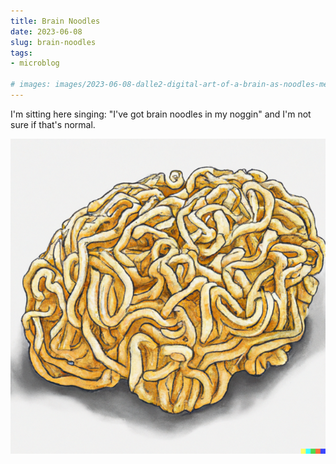 ```yaml
---
title: Brain Noodles
date: 2023-06-08
slug: brain-noodles
tags:
- microblog

# images: images/2023-06-08-dalle2-digital-art-of-a-brain-as-noodles-medium.png
---
```


I'm sitting here singing: "I've got brain noodles <!-- more -->in my noggin" and I'm not sure if that's normal.

![brain as noodles](images/2023-06-08-dalle2-digital-art-of-a-brain-as-noodles-medium.png "brain as noodles by DALLE2")